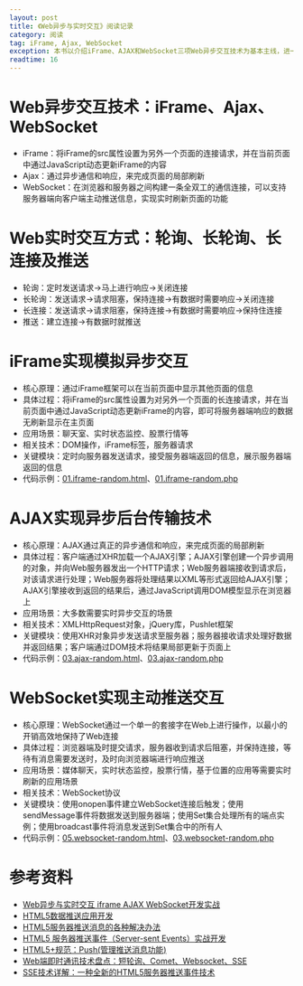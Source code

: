 ```yaml
---
layout: post
title: 《Web异步与实时交互》阅读记录
category: 阅读
tag: iFrame, Ajax, WebSocket
exception: 本书以介绍iFrame、AJAX和WebSocket三项Web异步交互技术为基本主线，进一步对iFrame、AJAX和WebSocket分别通过轮询、长轮询、长连接和推送方式，实现Web交互时的性能进行测试和深入分析，推荐前端进阶学习。
readtime: 16
---
```


# Web异步交互技术：iFrame、Ajax、WebSocket
* iFrame：将iFrame的src属性设置为另外一个页面的连接请求，并在当前页面中通过JavaScript动态更新iFrame的内容
* Ajax：通过异步通信和响应，来完成页面的局部刷新
* WebSocket：在浏览器和服务器之间构建一条全双工的通信连接，可以支持服务器端向客户端主动推送信息，实现实时刷新页面的功能

# Web实时交互方式：轮询、长轮询、长连接及推送
* 轮询：定时发送请求->马上进行响应->关闭连接
* 长轮询：发送请求->请求阻塞，保持连接->有数据时需要响应->关闭连接
* 长连接：发送请求->请求阻塞，保持连接->有数据时需要响应->保持住连接
* 推送：建立连接->有数据时就推送

# iFrame实现模拟异步交互
* 核心原理：通过iFrame框架可以在当前页面中显示其他页面的信息
* 具体过程：将iFrame的src属性设置为对另外一个页面的长连接请求，并在当前页面中通过JavaScript动态更新iFrame的内容，即可将服务器端响应的数据无刷新显示在主页面
* 应用场景：聊天室、实时状态监控、股票行情等
* 相关技术：DOM操作，iFrame标签，服务器请求
* 关键模块：定时向服务器发送请求，接受服务器端返回的信息，展示服务器端返回的信息
* 代码示例：[01.iframe-random.html]()、[01.iframe-random.php]()

# AJAX实现异步后台传输技术
* 核心原理：AJAX通过真正的异步通信和响应，来完成页面的局部刷新
* 具体过程：客户端通过XHR加载一个AJAX引擎；AJAX引擎创建一个异步调用的对象，并向Web服务器发出一个HTTP请求；Web服务器端接收到请求后，对该请求进行处理；Web服务器将处理结果以XML等形式返回给AJAX引擎；AJAX引擎接收到返回的结果后，通过JavaScript调用DOM模型显示在浏览器上
* 应用场景：大多数需要实时异步交互的场景
* 相关技术：XMLHttpRequest对象，jQuery库，Pushlet框架
* 关键模块：使用XHR对象异步发送请求至服务器；服务器接收请求处理好数据并返回结果；客户端通过DOM技术将结果局部更新于页面上
* 代码示例：[03.ajax-random.html]()、[03.ajax-random.php]()

# WebSocket实现主动推送交互
* 核心原理：WebSocket通过一个单一的套接字在Web上进行操作，以最小的开销高效地保持了Web连接
* 具体过程：浏览器端及时提交请求，服务器收到请求后阻塞，并保持连接，等待有消息需要发送时，及时向浏览器端进行响应推送
* 应用场景：媒体聊天，实时状态监控，股票行情，基于位置的应用等需要实时刷新的应用场景
* 相关技术：WebSocket协议
* 关键模块：使用onopen事件建立WebSocket连接后触发；使用sendMessage事件将数据发送到服务器端；使用Set集合处理所有的端点实例；使用broadcast事件将消息发送到Set集合中的所有人
* 代码示例：[05.websocket-random.html]()、[03.websocket-random.php]()

# 参考资料
* [Web异步与实时交互 iframe AJAX WebSocket开发实战](http://product.dangdang.com/1272638240.html)
* [HTML5数据推送应用开发](https://book.douban.com/subject/26148767/)
* [HTML5服务器推送消息的各种解决办法](http://www.cnblogs.com/Herzog3/p/5939144.html)
* [HTML5 服务器推送事件（Server-sent Events）实战开发](https://www.ibm.com/developerworks/cn/web/1307_chengfu_serversentevent/)
* [HTML5+规范：Push(管理推送消息功能)](http://blog.csdn.net/qq_27626333/article/details/51823302)
* [Web端即时通讯技术盘点：短轮询、Comet、Websocket、SSE](http://www.52im.net/thread-336-1-1.html)
* [SSE技术详解：一种全新的HTML5服务器推送事件技术](https://zhuanlan.zhihu.com/p/21639227)